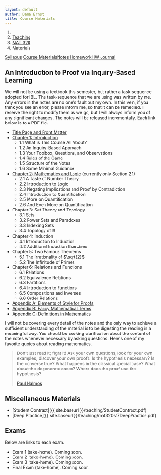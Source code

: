 ```yaml
---
layout: default
author: Dana Ernst
title: Course Materials
---
```


<ol class="breadcrumb">
  <li><a href="/"><i class="fa fa-home"></i></a></li>
  <li><a href="/teaching/">Teaching</a></li>
  <li><a href="/teaching/mat320s17">MAT 320</a></li>
  <li class="active">Materials</li>
</ol>

<div class="row">
<div class="col-xs-12">
<div class="btn-group btn-group-justified">
<a class="btn btn-default btn-success" href="{{site.baseurl}}/teaching/mat320s17/syllabus/">Syllabus</a>
<a class="btn btn-default btn-primary" href="{{site.baseurl}}/teaching/mat320s17/materials/">
<span class="hidden-xs">Course Materials</span><span class="visible-xs">Notes</span>
</a>
<a class="btn btn-default btn-warning" href="{{site.baseurl}}/teaching/mat320s17/homework/">
<span class="hidden-xs">Homework</span><span class="visible-xs">HW</span>
</a>
<a class="btn btn-default btn-info" href="{{site.baseurl}}/teaching/mat320s17/journal/">Journal</a>
</div>
</div>
</div>

## An Introduction to Proof via Inquiry-Based Learning ##

We will not be using a textbook this semester, but rather a task-sequence adopted for IBL.  The task-sequence that we are using was written by me.  Any errors in the notes are no one's fault but my own.  In this vein, if you think you see an error, please inform me, so that it can be remedied.  I reserve the right to modify them as we go, but I will always inform you of any significant changes.  The notes will be released incrementally.  Each link below is to a PDF file.

<!--
- [An Introduction to Proof via Inquiry-Based Learning]({{site.baseurl}}/teaching/mat320s17/IntroToProof.pdf) (complete set of notes)
- -->

- [Title Page and Front Matter]({{site.baseurl}}/teaching/mat320s17/TitlePage.pdf)
- [Chapter 1: Introduction]({{site.baseurl}}/teaching/mat320s17/Introduction.pdf)
    - 1.1 What is This Course All About?
    - 1.2 An Inquiry-Based Approach
    - 1.3 Your Toolbox, Questions, and Observations
    - 1.4 Rules of the Game
    - 1.5 Structure of the Notes
    - 1.6 Some Minimal Guidance
- [Chapter 2: Mathematics and Logic]({{site.baseurl}}/teaching/mat320s17/MathAndLogic.pdf) (currently only Section 2.1)
    - 2.1 A Taste of Number Theory
    - 2.2 Introduction to Logic
    - 2.3 Negating Implications and Proof by Contradiction
    - 2.4 Introduction to Quantification
    - 2.5 More on Quantification
    - 2.6 And Even More on Quantification
- Chapter 3: Set Theory and Topology
    - 3.1 Sets
    - 3.2 Power Sets and Paradoxes
    - 3.3 Indexing Sets
    - 3.4 Topology of $\mathbb{R}$
- Chapter 4: Induction
    - 4.1 Introduction to Induction
    - 4.2 Additional Induction Exercises
- Chapter 5: Two Famous Theorems
    - 5.1 The Irrationality of $\sqrt{2}$
    - 5.2 The Infinitude of Primes
- Chapter 6: Relations and Functions
    - 6.1 Relations
    - 6.2 Equivalence Relations
    - 6.3 Partitions
    - 6.4 Introduction to Functions
    - 6.5 Compositions and Inverses
    - 6.6 Order Relations
- [Appendix A: Elements of Style for Proofs]({{site.baseurl}}/teaching/mat320s17/ElementsOfStyle.pdf)
- [Appendix B: Fancy Mathematical Terms]({{site.baseurl}}/teaching/mat320s17/FancyMathematicalTerms.pdf)
- [Appendix C: Definitions in Mathematics]({{site.baseurl}}/teaching/mat320s17/Definitions.pdf)

I will not be covering every detail of the notes and the only way to achieve a sufficient understanding of the material is to be digesting the reading in a meaningful way.  You should be seeking clarification about the content of the notes whenever necessary by asking questions.  Here's one of my favorite quotes about reading mathematics.

<blockquote>
  <p>Don’t just read it; fight it! Ask your own questions, look for your own examples, discover your own proofs. Is the hypothesis necessary? Is the converse true? What happens in the classical special case? What about the degenerate cases? Where does the proof use the hypothesis?</p>
  <footer><a href="http://en.wikipedia.org/wiki/Paul_Halmos">Paul Halmos</a></footer>
</blockquote>

## Miscellaneous Materials ##
- [Student Contract]({{ site.baseurl }}/teaching/StudentContract.pdf)
- [Deep Practice]({{ site.baseurl }}/teaching/mat320s17DeepPractice.pdf)

## Exams ##
Below are links to each exam.

- Exam 1 (take-home). Coming soon.
- Exam 2 (take-home). Coming soon.
- Exam 3 (take-home). Coming soon.
- Final Exam (take-home). Coming soon.
